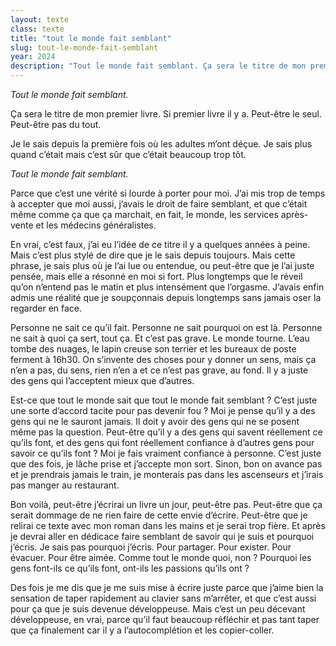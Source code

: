 ```yaml
---
layout: texte
class: texte
title: "tout le monde fait semblant"
slug: tout-le-monde-fait-semblant
year: 2024
description: "Tout le monde fait semblant. Ça sera le titre de mon premier livre. Je le sais depuis la première fois où les adultes m’ont déçue."
---
```


*Tout le monde fait semblant.*

Ça sera le titre de mon premier livre.
Si premier livre il y a.
Peut-être le seul. Peut-être pas du tout.

Je le sais depuis la première fois où les adultes m’ont déçue. Je sais plus quand c’était mais c’est sûr que c’était beaucoup trop tôt.

*Tout le monde fait semblant.*

Parce que c’est une vérité si lourde à porter pour moi. J’ai mis trop de temps à accepter que moi aussi, j’avais le droit de faire semblant, et que c’était même comme ça que ça marchait, en fait, le monde, les services après-vente et les médecins généralistes.

En vrai, c’est faux, j’ai eu l’idée de ce titre il y a quelques années à peine. Mais c’est plus stylé de dire que je le sais depuis toujours. Mais cette phrase, je sais plus où je l’ai lue ou entendue, ou peut-être que je l’ai juste pensée, mais elle a résonné en moi si fort. Plus longtemps que le réveil qu’on n’entend pas le matin et plus intensément que l’orgasme.
J’avais enfin admis une réalité que je soupçonnais depuis longtemps sans jamais oser la regarder en face.

Personne ne sait ce qu’il fait. Personne ne sait pourquoi on est là. Personne ne sait à quoi ça sert, tout ça.
Et c’est pas grave. Le monde tourne. L’eau tombe des nuages, le lapin creuse son terrier et les bureaux de poste ferment à 16h30.
On s’invente des choses pour y donner un sens, mais ça n’en a pas, du sens, rien n’en a et ce n’est pas grave, au fond.
Il y a juste des gens qui l’acceptent mieux que d’autres.

Est-ce que tout le monde sait que tout le monde fait semblant&nbsp;? C’est juste une sorte d’accord tacite pour pas devenir fou&nbsp;? Moi je pense qu’il y a des gens qui ne le sauront jamais. Il doit y avoir des gens qui ne se posent même pas la question. Peut-être qu’il y a des gens qui savent réellement ce qu’ils font, et des gens qui font réellement confiance à d’autres gens pour savoir ce qu’ils font&nbsp;?
Moi je fais vraiment confiance à personne. C’est juste que des fois, je lâche prise et j’accepte mon sort. Sinon, bon on avance pas et je prendrais jamais le train, je monterais pas dans les ascenseurs et j’irais pas manger au restaurant. 

Bon voilà, peut-être j’écrirai un livre un jour, peut-être pas. Peut-être que ça serait dommage de ne rien faire de cette envie d’écrire. Peut-être que je relirai ce texte avec mon roman dans les mains et je serai trop fière. Et après je devrai aller en dédicace faire semblant de savoir qui je suis et pourquoi j’écris.
Je sais pas pourquoi j’écris.
Pour partager. Pour exister. Pour évacuer. Pour être aimée.
Comme tout le monde quoi, non&nbsp;? Pourquoi les gens font-ils ce qu’ils font, ont-ils les passions qu’ils ont&nbsp;?

Des fois je me dis que je me suis mise à écrire juste parce que j’aime bien la sensation de taper rapidement au clavier sans m’arrêter, et que c’est aussi pour ça que je suis devenue développeuse. Mais c’est un peu décevant développeuse, en vrai, parce qu’il faut beaucoup réfléchir et pas tant taper que ça finalement car il y a l’autocomplétion et les copier-coller.
